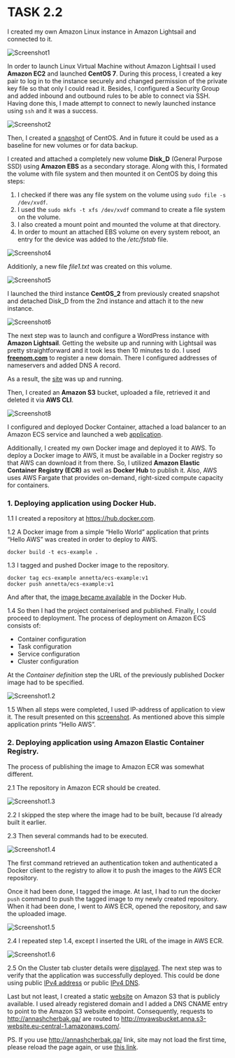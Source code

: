 # TASK 2.2

I created my own Amazon Linux instance in Amazon Lightsail and connected to it.

![Screenshot1]( ./Screenshots/Screenshot1.png)

In order to launch Linux Virtual Machine without Amazon Lightsail I used **Amazon EC2** and launched **CentOS 7**. During this process, I created a key pair to log in to the instance securely and changed permission of the private key file so that only I could read it. Besides, I configured a Security Group and added inbound and outbound rules to be able to connect via SSH.
Having done this, I made attempt to connect to newly launched instance using `ssh` and it was a success.

![Screenshot2]( ./Screenshots/Screenshot2.png)

Then, I created a [snapshot](./Screenshots/Screenshot3.png) of CentOS. And in future it could be used as a baseline for new volumes or for data backup.

I created and attached a completely new volume **Disk_D** (General Purpose SSD) using **Amazon EBS** as a secondary storage. Along with this, I formated the volume with file system and then mounted it on CentOS by doing this steps:

1. I checked if there was any file system on the volume using `sudo file -s /dev/xvdf`.
2. I used the `sudo mkfs -t xfs /dev/xvdf` command to create a file system on the volume.
3. I also created a mount point and mounted the volume at that directory.
4. In order to mount an attached EBS volume on every system reboot, an entry for the device was added to the */etc/fstab* file.

![Screenshot4]( ./Screenshots/Screenshot4.png)

Additionly, a new file *file1.txt* was created on this volume.

![Screenshot5]( ./Screenshots/Screenshot5.png)

I launched the third instance **CentOS_2** from previously created snapshot and detached Disk_D from the 2nd instance and attach it to the new instance.

![Screenshot6](./Screenshots/Screenshot6.png)

The next step was to launch and configure a WordPress instance with **Amazon Lightsail**. Getting the website up and running with Lightsail was pretty straightforward and it took less then 10 minutes to do. I used [**freenom.com**](https://www.freenom.com/en/index.html) to register a new domain. There I configured  addresses of nameservers and added DNS A record.

As a result, the [site](./Screenshots/Screenshot7.png) was up and running.

 Then, I created an **Amazon S3** bucket, uploaded a file, retrieved it and deleted it via **AWS CLI**.

![Screenshot8](./Screenshots/Screenshot8.png)

I configured and deployed  Docker Container, attached a load balancer to an Amazon ECS service and launched a web [application](./Screenshots/Screenshot9.png). 

Additionally, I created my own Docker image and deployed it to AWS. To deploy a Docker image to AWS, it must be available in a Docker registry so that AWS can download it from there. So, I utilized **Amazon Elastic Container Registry (ECR)** as well as **Docker Hub** to publish it. Also, AWS uses AWS Fargate that provides on-demand, right-sized compute capacity for containers.

### 1. Deploying application using Docker Hub.

1.1 I created a repository at <https://hub.docker.com>.

1.2 A Docker image from a simple “Hello World” application that prints “Hello AWS” was created in order to deploy to AWS.

```
docker build -t ecs-example .
```
1.3 I tagged and pushed Docker image to the repository.

```
docker tag ecs-example annetta/ecs-example:v1
docker push annetta/ecs-example:v1
```

And after that, the [image became available](./Screenshots/Screenshot1.1.png) in the Docker Hub.

1.4 So then I had the project containerised and published. Finally, I could proceed to deployment. The process of deployment on Amazon ECS consists of:

- Container configuration 
- Task configuration 
- Service configuration 
- Cluster configuration 

At the *Container definition* step the URL of the previously published Docker image had to be specified.

![Screenshot1.2](./Screenshots/Screenshot1.2.png)

1.5 When all steps were completed, I used IP-address of application to view it. The result presented on this [screenshot](./Screenshots/Screenshot1.10.png). As mentioned above this simple application prints “Hello AWS”.

### 2. Deploying application using Amazon Elastic Container Registry.

The process of publishing the image to Amazon ECR was somewhat different.
       
2.1 The repository in Amazon ECR should be created.

![Screenshot1.3](./Screenshots/Screenshot1.3.png)

2.2 I skipped the step where the image had to be built, because I’d already built it earlier.

2.3 Then several commands had to be executed.

![Screenshot1.4](./Screenshots/Screenshot1.4.png)

The first command retrieved an authentication token and authenticated a Docker client to the registry to allow it to push the images to the AWS ECR repository.

Once it had been done, I tagged the image.
At last, I had to run the docker `push` command to push the tagged image to my newly created repository.
When it had been done, I went to AWS ECR, opened the repository, and saw the uploaded image.

![Screenshot1.5](./Screenshots/Screenshot1.5.png)

2.4 I repeated step 1.4, except I inserted the URL of the image in AWS ECR.

![Screenshot1.6](./Screenshots/Screenshot1.6.png)

 2.5 On the Cluster tab cluster details were [displayed](./Screenshots/Screenshot1.7.png). The next step was to verify that the application was successfully deployed. This could be done using public [IPv4 address](./Screenshots/Screenshot1.8.png) or public [IPv4 DNS](./Screenshots/Screenshot1.9.png).

Last but not least, I created a static [website](http://annashcherbak.ga/) on Amazon S3 that is publicly available.
I used already registered domain and I added a DNS CNAME entry to point to the Amazon S3 website endpoint. Consequently, requests to <http://annashcherbak.ga/> are routed to <http://myawsbucket.anna.s3-website.eu-central-1.amazonaws.com/>.

PS. If you use <http://annashcherbak.ga/> link, site may not load the first time, please reload the page again, or use [this link](<http://myawsbucket.anna.s3-website.eu-central-1.amazonaws.com/>).